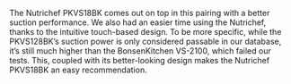 The Nutrichef PKVS18BK comes out on top in this pairing with a better suction performance. We also had an easier time using the Nutrichef, thanks to the intuitive touch-based design. To be more specific, while the PKVS128BK’s suction power is only considered passable in our database, it’s still much higher than the BonsenKitchen VS-2100, which failed our tests. This, coupled with its better-looking design makes the Nutrichef PKVS18BK an easy recommendation.